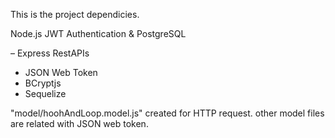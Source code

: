 This is the project dependicies.

Node.js JWT Authentication & PostgreSQL

– Express RestAPIs
- JSON Web Token
- BCryptjs
- Sequelize

"model/hoohAndLoop.model.js" created for HTTP request.
other model files are related with JSON web token.
